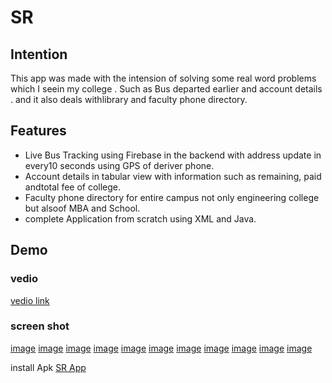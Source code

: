 # SR

## Intention
This app was made with the intension of solving some real word problems which I seein my college . Such as Bus departed earlier and account details . and it also deals withlibrary and faculty phone directory.
## Features
* Live Bus Tracking using Firebase in the backend with address update in every10 seconds using GPS of deriver phone.
* Account details in tabular view with information such as remaining, paid andtotal fee of college.
* Faculty phone directory for entire campus not only engineering college but alsoof MBA and School.
* complete Application from scratch using XML and Java.
## Demo

  ### vedio
   [vedio link](https://youtu.be/4SMmKRRRda4)

  ### screen shot
[image](https://user-images.githubusercontent.com/71515610/131459521-a50b2ccf-947d-4be8-a536-2c548d7d1b5d.jpg)
[image](https://user-images.githubusercontent.com/71515610/131459560-c1ea4358-e884-4736-b81b-753ff9a26219.jpg)
[image](https://user-images.githubusercontent.com/71515610/131459562-7701d261-eefc-4289-96d7-6827990b519b.jpg)
[image](https://user-images.githubusercontent.com/71515610/131459567-a1a30211-ae17-42ee-96f6-387bacb679e6.jpg)
[image](https://user-images.githubusercontent.com/71515610/131459569-3b73f5d7-a4c6-44bb-bdb8-216384890bf4.jpg)
[image](https://user-images.githubusercontent.com/71515610/131459576-7ff38a35-45b3-408c-8950-7a24bb0689e5.jpg)
[image](https://user-images.githubusercontent.com/71515610/131459598-72ce6f34-9e36-41de-a5ed-2f31c3a63f31.jpg)
[image](https://user-images.githubusercontent.com/71515610/131459601-15f45adb-bacf-470a-b8a8-c001d3443234.jpg)
[image](https://user-images.githubusercontent.com/71515610/131459605-afd46969-29cb-4b44-a8bf-2511a3a6139d.jpg)
[image](https://user-images.githubusercontent.com/71515610/131459610-42cd1b4a-dd3a-49ab-8b17-529b51fb3e07.jpg)
[image](https://user-images.githubusercontent.com/71515610/131459617-e4ae4930-3b2c-4d06-88bd-ccfeb3917d3f.jpg)

install Apk
[SR App](https://www.shivanshkhare.engineer/wp-content/uploads/2021/08/SR.zip)
